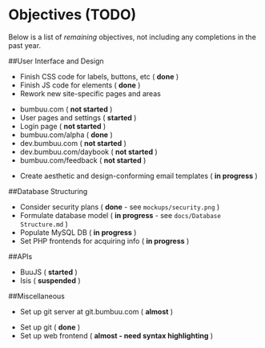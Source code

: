 Objectives (TODO)
=================

Below is a list of _remaining_ objectives, not including any completions in the past year.


##User Interface and Design
* Finish CSS code for labels, buttons, etc ( **done** )
* Finish JS code for elements ( **done** )
* Rework new site-specific pages and areas
 - bumbuu.com ( **not started** )
 - User pages and settings ( **started** )
 - Login page ( **not started** )
 - bumbuu.com/alpha ( **done** )
 - dev.bumbuu.com ( **not started** )
 - dev.bumbuu.com/daybook ( **not started** )
 - bumbuu.com/feedback ( **not started** )
* Create aesthetic and design-conforming email templates ( **in progress** )

##Database Structuring
* Consider security plans ( **done** - see `mockups/security.png` )
* Formulate database model ( **in progress** - see `docs/Database Structure.md` )
* Populate MySQL DB ( **in progress** )
* Set PHP frontends for acquiring info ( **in progress** )

##APIs
* BuuJS ( **started** )
* Isis ( **suspended** )

##Miscellaneous
* Set up git server at git.bumbuu.com ( **almost** )
 - Set up git ( **done** )
 - Set up web frontend ( **almost - need syntax highlighting** )
